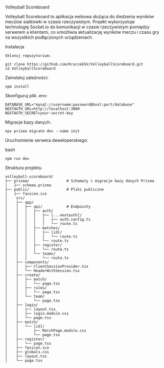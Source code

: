 Volleyball Scoreboard

Volleyball Scoreboard to aplikacja webowa służąca do śledzenia wyników meczów siatkówki w czasie rzeczywistym. Projekt wykorzystuje technologię Socket.io do komunikacji w czasie rzeczywistym pomiędzy serwerem a klientami, co umożliwia aktualizację wyników meczu i czasu gry na wszystkich podłączonych urządzeniach.

Instalacja

    Sklonuj repozytorium:

    git clone https://github.com/KruczekSV/VolleyballScoreboard.git
    cd VolleyballScoreboard

Zainstaluj zależności:

    npm install

Skonfiguruj plik .env:

    DATABASE_URL="mysql://username:password@host:port/database"
    NEXTAUTH_URL=http://localhost:3000
    NEXTAUTH_SECRET=your-secret-key

Migracje bazy danych:

    npx prisma migrate dev --name init

Uruchomienie serwera deweloperskiego:

bash

    npm run dev

Struktura projektu

    volleyball-scoreboard/
    ├── prisma/                 # Schematy i migracje bazy danych Prisma
    │   ├── schema.prisma
    ├── public/                 # Pliki publiczne
    │   ├── favicon.ico
    │    src/
    │    ├── app/
    │    │   ├── api/           # Endpointy
    │    │   │   ├── auth/
    │    │   │   │   ├── [...nextauth]/
    │    │   │   │   │   ├── auth.config.ts
    │    │   │   │   │   └── route.ts
    │    │   │   ├── matches/
    │    │   │   │   ├── [id]/
    │    │   │   │   │   └── route.ts
    │    │   │   │   └── route.ts
    │    │   │   ├── register/
    │    │   │   │   └── route.ts
    │    │   │   └── teams/
    │    │   │       └── route.ts
    │    ├── components/
    │    │   ├── ClientSessionProvider.tsx
    │    │   └── HeaderWithSession.tsx
    │    ├── create/
    │    │   ├── match/
    │    │   │   └── page.tsx
    │    │   ├── rules/
    │    │   │   └── page.tsx
    │    │   └── team/
    │    │       └── page.tsx
    │    ├── login/
    │    │   ├── layout.tsx
    │    │   ├── login.module.css
    │    │   └── page.tsx
    │    ├── match/
    │    │   └── [id]/
    │    │       ├── MatchPage.module.css
    │    │       └── page.tsx
    │    ├── register/
    │    │   └── page.tsx
    │    ├── favicon.ico
    │    ├── globals.css
    │    ├── layout.tsx
    │    └── page.tsx
